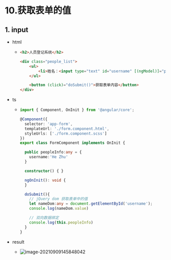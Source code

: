 # 10.获取表单的值

## 1. input

- html

  - ```html
    <h2>人员登记系统</h2>
    
    <div class="people_list">
        <ul>
            <li>姓名：<input type="text" id="username" [(ngModel)]="peopleInfo.username"></li>
        </ul>
    
        <button (click)="doSubmit()">获取表单内容</button>
    </div>
    ```

- ts

  - ```typescript
    import { Component, OnInit } from '@angular/core';
    
    @Component({
      selector: 'app-form',
      templateUrl: './form.component.html',
      styleUrls: ['./form.component.scss']
    })
    export class FormComponent implements OnInit {
    
      public peopleInfo:any = {
        username:'He Zhu'
      }
    
      constructor() { }
    
      ngOnInit(): void {
      }
    
      doSubmit(){
        // jQuery dom 获取表单中的值
        let nameDom:any = document.getElementById('username');
        console.log(nameDom.value)
    
        // 双向数据绑定
        console.log(this.peopleInfo)
      }
    }
    ```

- result

  - ![image-20210909145848042](https://raw.githubusercontent.com/TWDH/Leetcode-From-Zero/pictures/img/image-20210909145848042.png)

